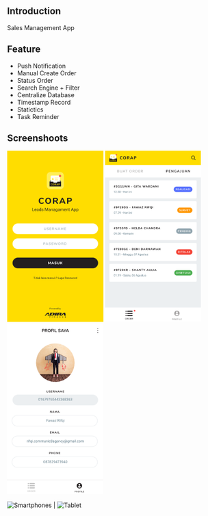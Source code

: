 ## Introduction

Sales Management App 

## Feature

- Push Notification
- Manual Create Order
- Status Order
- Search Engine + Filter
- Centralize Database
- Timestamp Record
- Statictics
- Task Reminder

## Screenshoots


<img src="screenshots/screenshoot-1.png" height="400" alt="Screenshot"/> 
<img src="screenshots/screenshoot-2.png" height="400" alt="Screenshot"/> 
<img src="screenshots/screenshoot-3.png" height="400" alt="Screenshot"/> 

![Smartphones](http://www.andreas-schrade.de/assets/external/screen-nexus5.jpg)  |  ![Tablet](http://www.andreas-schrade.de/assets/external/screen-tablet.jpg)
